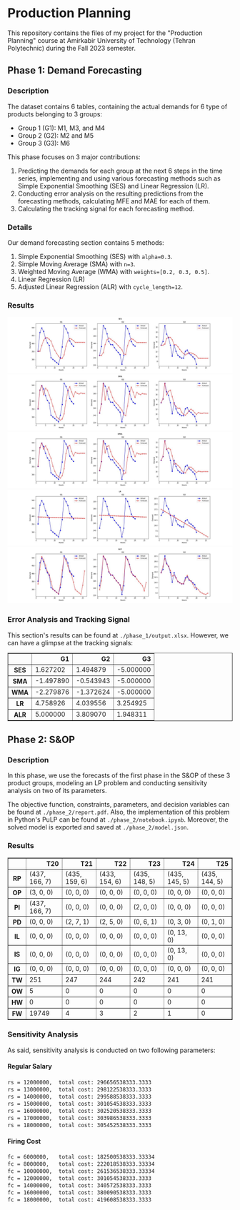 # Production Planning

This repository contains the files of my project for the "Production Planning"
course at Amirkabir University of Technology (Tehran Polytechnic) during the
Fall 2023 semester.

## Phase 1: Demand Forecasting

### Description

The dataset contains 6 tables, containing the actual demands for 6 type of
products belonging to 3 groups:

- Group 1 (G1): M1, M3, and M4
- Group 2 (G2): M2 and M5
- Group 3 (G3): M6

This phase focuses on 3 major contributions:

1. Predicting the demands for each group at the next 6 steps in the time series,
   implementing and using various forecasting methods such as Simple Exponential
   Smoothing (SES) and Linear Regression (LR).
2. Conducting error analysis on the resulting predictions from the forecasting
   methods, calculating MFE and MAE for each of them.
3. Calculating the tracking signal for each forecasting method.

### Details

Our demand forecasting section contains 5 methods:

1. Simple Exponential Smoothing (SES) with `alpha=0.3`.
2. Simple Moving Average (SMA) with `n=3`.
3. Weighted Moving Average (WMA) with `weights=[0.2, 0.3, 0.5]`.
4. Linear Regression (LR)
5. Adjusted Linear Regression (ALR) with `cycle_length=12`.

### Results

![SES](./phase_1/forecast_plots/SES.jpg)
![SMA](./phase_1/forecast_plots/SMA.jpg)
![WMA](./phase_1/forecast_plots/WMA.jpg) ![LR](./phase_1/forecast_plots/LR.jpg)
![ALR](./phase_1/forecast_plots/ALR.jpg)

### Error Analysis and Tracking Signal

This section's results can be found at `./phase_1/output.xlsx`. However, we can
have a glimpse at the tracking signals:

<div>
<table border="1" class="dataframe">
  <thead>
    <tr style="text-align: right;">
      <th></th>
      <th>G1</th>
      <th>G2</th>
      <th>G3</th>
    </tr>
  </thead>
  <tbody>
    <tr>
      <th>SES</th>
      <td>1.627202</td>
      <td>1.494879</td>
      <td>-5.000000</td>
    </tr>
    <tr>
      <th>SMA</th>
      <td>-1.497890</td>
      <td>-0.543943</td>
      <td>-5.000000</td>
    </tr>
    <tr>
      <th>WMA</th>
      <td>-2.279876</td>
      <td>-1.372624</td>
      <td>-5.000000</td>
    </tr>
    <tr>
      <th>LR</th>
      <td>4.758926</td>
      <td>4.039556</td>
      <td>3.254925</td>
    </tr>
    <tr>
      <th>ALR</th>
      <td>5.000000</td>
      <td>3.809070</td>
      <td>1.948311</td>
    </tr>
  </tbody>
</table>
</div>

## Phase 2: S&OP

### Description

In this phase, we use the forecasts of the first phase in the S&OP of these 3
product groups, modeling an LP problem and conducting sensitivity analysis on
two of its parameters.

The objective function, constraints, parameters, and decision variables can be
found at `./phase_2/report.pdf`. Also, the implementation of this problem in
Python's PuLP can be found at `./phase_2/notebook.ipynb`. Moreover, the solved
model is exported and saved at `./phase_2/model.json`.

### Results

<div>
<table border="1" class="dataframe">
  <thead>
    <tr style="text-align: right;">
      <th></th>
      <th>T20</th>
      <th>T21</th>
      <th>T22</th>
      <th>T23</th>
      <th>T24</th>
      <th>T25</th>
    </tr>
  </thead>
  <tbody>
    <tr>
      <th>RP</th>
      <td>(437, 166, 7)</td>
      <td>(435, 159, 6)</td>
      <td>(433, 154, 6)</td>
      <td>(435, 148, 5)</td>
      <td>(435, 145, 5)</td>
      <td>(435, 144, 5)</td>
    </tr>
    <tr>
      <th>OP</th>
      <td>(3, 0, 0)</td>
      <td>(0, 0, 0)</td>
      <td>(0, 0, 0)</td>
      <td>(0, 0, 0)</td>
      <td>(0, 0, 0)</td>
      <td>(0, 0, 0)</td>
    </tr>
    <tr>
      <th>PI</th>
      <td>(437, 166, 7)</td>
      <td>(0, 0, 0)</td>
      <td>(0, 0, 0)</td>
      <td>(2, 0, 0)</td>
      <td>(0, 0, 0)</td>
      <td>(0, 0, 0)</td>
    </tr>
    <tr>
      <th>PD</th>
      <td>(0, 0, 0)</td>
      <td>(2, 7, 1)</td>
      <td>(2, 5, 0)</td>
      <td>(0, 6, 1)</td>
      <td>(0, 3, 0)</td>
      <td>(0, 1, 0)</td>
    </tr>
    <tr>
      <th>IL</th>
      <td>(0, 0, 0)</td>
      <td>(0, 0, 0)</td>
      <td>(0, 0, 0)</td>
      <td>(0, 0, 0)</td>
      <td>(0, 13, 0)</td>
      <td>(0, 0, 0)</td>
    </tr>
    <tr>
      <th>IS</th>
      <td>(0, 0, 0)</td>
      <td>(0, 0, 0)</td>
      <td>(0, 0, 0)</td>
      <td>(0, 0, 0)</td>
      <td>(0, 13, 0)</td>
      <td>(0, 0, 0)</td>
    </tr>
    <tr>
      <th>IG</th>
      <td>(0, 0, 0)</td>
      <td>(0, 0, 0)</td>
      <td>(0, 0, 0)</td>
      <td>(0, 0, 0)</td>
      <td>(0, 0, 0)</td>
      <td>(0, 0, 0)</td>
    </tr>
    <tr>
      <th>TW</th>
      <td>251</td>
      <td>247</td>
      <td>244</td>
      <td>242</td>
      <td>241</td>
      <td>241</td>
    </tr>
    <tr>
      <th>OW</th>
      <td>5</td>
      <td>0</td>
      <td>0</td>
      <td>0</td>
      <td>0</td>
      <td>0</td>
    </tr>
    <tr>
      <th>HW</th>
      <td>0</td>
      <td>0</td>
      <td>0</td>
      <td>0</td>
      <td>0</td>
      <td>0</td>
    </tr>
    <tr>
      <th>FW</th>
      <td>19749</td>
      <td>4</td>
      <td>3</td>
      <td>2</td>
      <td>1</td>
      <td>0</td>
    </tr>
  </tbody>
</table>
</div>

### Sensitivity Analysis

As said, sensitivity analysis is conducted on two following parameters:

#### Regular Salary

```
rs = 12000000,	total cost: 296656538333.3333
rs = 13000000,	total cost: 298122538333.3333
rs = 14000000,	total cost: 299588538333.3333
rs = 15000000,	total cost: 301054538333.3333
rs = 16000000,	total cost: 302520538333.3333
rs = 17000000,	total cost: 303986538333.3333
rs = 18000000,	total cost: 305452538333.3333
```

#### Firing Cost

```
fc = 6000000,	total cost: 182500538333.33334
fc = 8000000,	total cost: 222018538333.33334
fc = 10000000,	total cost: 261536538333.33334
fc = 12000000,	total cost: 301054538333.3333
fc = 14000000,	total cost: 340572538333.3333
fc = 16000000,	total cost: 380090538333.3333
fc = 18000000,	total cost: 419608538333.3333
```
